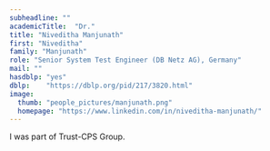 ```yaml
---
subheadline: ""
academicTitle:  "Dr."
title: "Niveditha Manjunath"
first: "Niveditha"
family: "Manjunath"
role: "Senior System Test Engineer (DB Netz AG), Germany"
mail: ""
hasdblp: "yes"
dblp:    "https://dblp.org/pid/217/3820.html"
image:
  thumb: "people_pictures/manjunath.png"
  homepage: "https://www.linkedin.com/in/niveditha-manjunath/"
---
```


<!--more-->

I was part of Trust-CPS Group.
